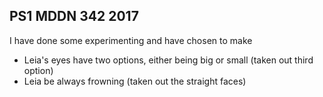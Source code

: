 ## PS1 MDDN 342 2017

I have done some experimenting and have chosen to make 

- Leia's eyes have two options, either being big or small (taken out third option)
- Leia be always frowning (taken out the straight faces)